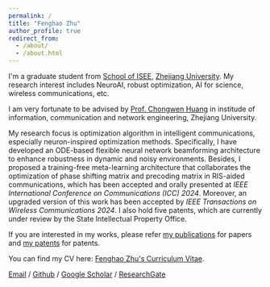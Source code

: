 ```yaml
---
permalink: /
title: "Fenghao Zhu"
author_profile: true
redirect_from: 
  - /about/
  - /about.html
---
```

I'm a graduate student from [School of ISEE](http://www.isee.zju.edu.cn/), [Zhejiang University](https://www.zju.edu.cn/). My research interest includes NeuroAI, robust optimization, AI for science, wireless communications, etc.

I am very fortunate to be advised by [Prof. Chongwen Huang](https://www.researchgate.net/profile/Huang-Chongwen/stats) in institude of information, communication and network engineering, Zhejiang University.

My research focus is optimization algorithm in intelligent communications, especially neuron-inspired optimization methods. Specifically, I have developed an ODE-based flexible neural network beamforming architecture to enhance robustness in dynamic and noisy environments. Besides, I proposed a training-free meta-learning architecture that collaborates the optimization of phase shifting matrix and precoding matrix in RIS-aided communications, which has been accepted and orally presented at _IEEE International Conference on Communications (ICC) 2024_. Moreover, an upgraded version of this work has been accepted by _IEEE Transactions on Wireless Communications 2024_. I also hold five patents, which are currently under review by the State Intellectual Property Office.

If you are interested in my works, please refer [my publications](https://fenghaozhu.github.io/publications/) for papers and [my patents](https://fenghaozhu.github.io/patents/) for patents.

You can find my CV here: [Fenghao Zhu's Curriculum Vitae](https://github.com/FenghaoZhu/FenghaoZhu.github.io/blob/master/assets/ZFH_CV.pdf).

[Email](mailto:zjuzfh@zju.edu.cn) / [Github](https://github.com/fenghaozhu) / [Google Scholar](https://scholar.google.com/citations?user=0llzifoAAAAJ&hl=en) / [ResearchGate](https://www.researchgate.net/profile/Fenghao-Zhu-2)
